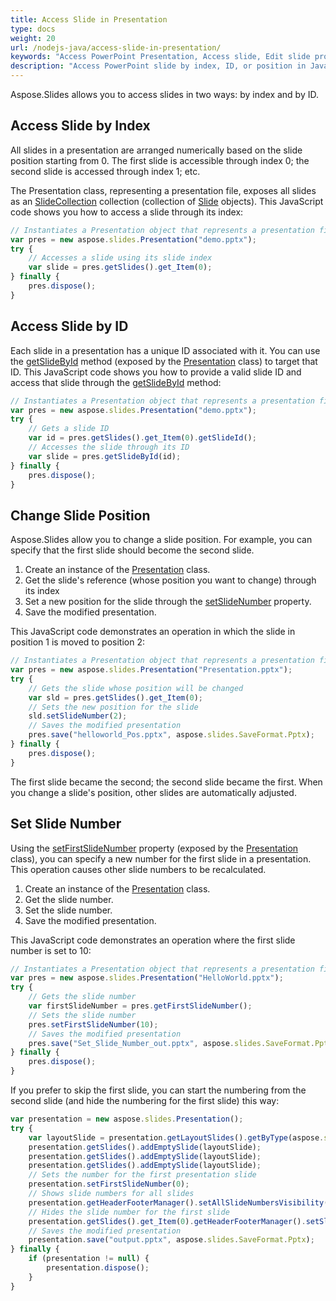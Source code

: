 ```yaml
---
title: Access Slide in Presentation
type: docs
weight: 20
url: /nodejs-java/access-slide-in-presentation/
keywords: "Access PowerPoint Presentation, Access slide, Edit slide properties, Change slide position, Set slide number, index, ID, position  Java, Aspose.Slides"
description: "Access PowerPoint slide by index, ID, or position in JavaScript. Edit slide properties"
---
```


Aspose.Slides allows you to access slides in two ways: by index and by ID.

## **Access Slide by Index**

All slides in a presentation are arranged numerically based on the slide position starting from 0. The first slide is accessible through index 0; the second slide is accessed through index 1; etc.

The Presentation class, representing a presentation file, exposes all slides as an [SlideCollection](https://reference.aspose.com/slides/nodejs-java/aspose.slides/slidecollection/) collection (collection of [Slide](https://reference.aspose.com/slides/nodejs-java/aspose.slides/slide/) objects). This JavaScript code shows you how to access a slide through its index:

```javascript
// Instantiates a Presentation object that represents a presentation file
var pres = new aspose.slides.Presentation("demo.pptx");
try {
    // Accesses a slide using its slide index
    var slide = pres.getSlides().get_Item(0);
} finally {
    pres.dispose();
}
```

## **Access Slide by ID**

Each slide in a presentation has a unique ID associated with it. You can use the [getSlideById](https://reference.aspose.com/slides/nodejs-java/aspose.slides/presentation/#getSlideById-long-) method (exposed by the [Presentation](https://reference.aspose.com/slides/nodejs-java/aspose.slides/presentation/) class) to target that ID. This JavaScript code shows you how to provide a valid slide ID and access that slide through the [getSlideById](https://reference.aspose.com/slides/nodejs-java/aspose.slides/presentation/#getSlideById-long-) method:

```javascript
// Instantiates a Presentation object that represents a presentation file
var pres = new aspose.slides.Presentation("demo.pptx");
try {
    // Gets a slide ID
    var id = pres.getSlides().get_Item(0).getSlideId();
    // Accesses the slide through its ID
    var slide = pres.getSlideById(id);
} finally {
    pres.dispose();
}
```

## **Change Slide Position**

Aspose.Slides allow you to change a slide position. For example, you can specify that the first slide should become the second slide.

1. Create an instance of the [Presentation](https://reference.aspose.com/slides/nodejs-java/aspose.slides/presentation/) class.
1. Get the slide's reference (whose position you want to change) through its index
1. Set a new position for the slide through the [setSlideNumber](https://reference.aspose.com/slides/nodejs-java/aspose.slides/slide/#setSlideNumber-int-) property.
1. Save the modified presentation.

This JavaScript code demonstrates an operation in which the slide in position 1 is moved to position 2:

```javascript
// Instantiates a Presentation object that represents a presentation file
var pres = new aspose.slides.Presentation("Presentation.pptx");
try {
    // Gets the slide whose position will be changed
    var sld = pres.getSlides().get_Item(0);
    // Sets the new position for the slide
    sld.setSlideNumber(2);
    // Saves the modified presentation
    pres.save("helloworld_Pos.pptx", aspose.slides.SaveFormat.Pptx);
} finally {
    pres.dispose();
}
```

The first slide became the second; the second slide became the first. When you change a slide's position, other slides are automatically adjusted.


## **Set Slide Number**

Using the [setFirstSlideNumber](https://reference.aspose.com/slides/nodejs-java/aspose.slides/presentation/#setFirstSlideNumber-int-) property (exposed by the [Presentation](https://reference.aspose.com/slides/nodejs-java/aspose.slides/presentation/) class), you can specify a new number for the first slide in a presentation. This operation causes other slide numbers to be recalculated.

1. Create an instance of the [Presentation](https://reference.aspose.com/slides/nodejs-java/aspose.slides/presentation/) class.
1. Get the slide number.
1. Set the slide number.
1. Save the modified presentation.

This JavaScript code demonstrates an operation where the first slide number is set to 10:

```javascript
// Instantiates a Presentation object that represents a presentation file
var pres = new aspose.slides.Presentation("HelloWorld.pptx");
try {
    // Gets the slide number
    var firstSlideNumber = pres.getFirstSlideNumber();
    // Sets the slide number
    pres.setFirstSlideNumber(10);
    // Saves the modified presentation
    pres.save("Set_Slide_Number_out.pptx", aspose.slides.SaveFormat.Pptx);
} finally {
    pres.dispose();
}
```

If you prefer to skip the first slide, you can start the numbering from the second slide (and hide the numbering for the first slide) this way:

```javascript
var presentation = new aspose.slides.Presentation();
try {
    var layoutSlide = presentation.getLayoutSlides().getByType(aspose.slides.SlideLayoutType.Blank);
    presentation.getSlides().addEmptySlide(layoutSlide);
    presentation.getSlides().addEmptySlide(layoutSlide);
    presentation.getSlides().addEmptySlide(layoutSlide);
    // Sets the number for the first presentation slide
    presentation.setFirstSlideNumber(0);
    // Shows slide numbers for all slides
    presentation.getHeaderFooterManager().setAllSlideNumbersVisibility(true);
    // Hides the slide number for the first slide
    presentation.getSlides().get_Item(0).getHeaderFooterManager().setSlideNumberVisibility(false);
    // Saves the modified presentation
    presentation.save("output.pptx", aspose.slides.SaveFormat.Pptx);
} finally {
    if (presentation != null) {
        presentation.dispose();
    }
}
```
